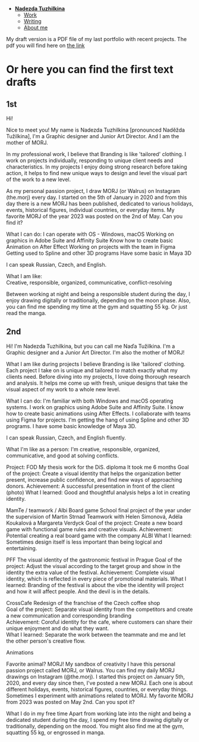 - [**Nadezda Tuzhilkina**](./)
    - [Work](https://nadatuzh.github.io/english-for-designers/02-first-impression/index.html)
    - [Writing](https://nadatuzh.github.io/english-for-designers/01-one-word/)
    - [About me](https://stolgeth.github.io/english-for-designers/about-me.html)

My draft version is a PDF file of my last portfolio with recent projects. The pdf you will find here on [the link](https://drive.google.com/file/d/1E9Qmnk6vPJ09dsfgRbWv17RE--_uRPHH/view?usp=sharing)

# Or here you can find the first text drafts

## 1st
Hi! 

Nice to meet you!
My name is Nadezda Tuzhilkina [pronounced Naděžda Tužilkina],
I'm a Graphic designer and Junior Art Director. And I am the mother of MORJ. 

In my professional work, I believe that Branding is like 'tailored' clothing. I work on projects individually, responding to unique client needs and characteristics. In my projects I enjoy doing strong research before taking action, it helps to find new unique ways to design and level the visual part of the work to a new level.

As my personal passion project, I draw MORJ (or Walrus) on Instagram (the.morj) every day. I started on the 5th of January in 2020 and from this day there is a new MORJ has been published, dedicated to various holidays, events, historical figures, individual countries, or everyday items. My favorite MORJ of the year 2023 was posted on the 2nd of May. Can you find it? 

What I can do: 
I can operate with OS - Windows, macOS
Working on graphics in Adobe Suite and Affinity Suite
Know how to create basic Animation on After Effect 
Working on projects with the team in Figma 
Getting used to Spline and other 3D programs 
Have some basic in Maya 3D 

I can speak Russian, Czech, and English. 

What I am like:  
Creative, responsible, organized, communicative, conflict-resolving

Between working at night and being a responsible student during the day, I enjoy drawing digitally or traditionally, depending on the moon phase. Also, you can find me spending my time at the gym and squatting 55 kg.  Or just read the manga. 



## 2nd
Hi!
I'm Nadezda Tuzhilkina, but you can call me Naďa Tužilkina. I'm a Graphic designer and a Junior Art Director. I'm also the mother of MORJ!

What I am like during projects
I believe Branding is like 'tailored' clothing. Each project I take on is unique and tailored to match exactly what my clients need. Before diving into my projects, I love doing thorough research and analysis. It helps me come up with fresh, unique designs that take the visual aspect of my work to a whole new level.

What I can do:
I'm familiar with both Windows and macOS operating systems.
I work on graphics using Adobe Suite and Affinity Suite.
I know how to create basic animations using After Effects.
I collaborate with teams using Figma for projects.
I'm getting the hang of using Spline and other 3D programs.
I have some basic knowledge of Maya 3D.

I can speak Russian, Czech, and English fluently.

What I'm like as a person:
I'm creative, responsible, organized, communicative, and good at solving conflicts.

Project:
FOD
My thesis work for the DiS. diploma 
It took me 6 months
Goal of the project: Create a visual identity that helps the organization better present, increase public confidence, and find new ways of approaching donors.
Achievement: A successful presentation in front of the client (photo) 
What I learned: Good and thoughtful analysis helps a lot in creating identity. 

MamTe / teamwork / Albi 
Board game 
School final project of the year under the supervision of Martin Strnad
Teamwork with Helen Simonová, Adéla Koukalová a Margareta Verdyck
Goal of the project: Create a new board game with functional game rules and creative visuals. 
Achievement: Potential creating a real board game with the company ALBI
What I learned: Sometimes design itself is less important than being logical and entertaining. 

PFF 
The visual identity of the gastronomic festival in Prague 
Goal of the project: Adjust the visual according to the target group and show in the identity the extra value of the festival. 
Achievement: Complete visual identity, which is reflected in every piece of promotional materials. 
What I learned: Branding of the festival is about the vibe the identity will project and how it will affect people. And the devil is in the details. 

CrossCafe 
Redesign of the franchise of the Czech coffee shop  
Goal of the project: Separate visual identity from the competitors and create a new communication and corresponding branding   
Achievement: Coroful identity for the cafe, where customers can share their unique enjoyment and do what they want.  
What I learned: Separate the work between the teammate and me and let the other person's creative flow. 

Animations 

Favorite animal? MORJ!
My sandbox of creativity 
I have this personal passion project called MORJ, or Walrus. You can find my daily MORJ drawings on Instagram (@the.morj). I started this project on January 5th, 2020, and every day since then, I've posted a new MORJ. Each one is about different holidays, events, historical figures, countries, or everyday things.
Sometimes I experiment with animations related to MORJ. 
 My favorite MORJ from 2023 was posted on May 2nd. Can you spot it?
 
What I do in my free time
Apart from working late into the night and being a dedicated student during the day, I spend my free time drawing digitally or traditionally, depending on the mood. You might also find me at the gym, squatting 55 kg, or engrossed in manga.


